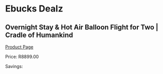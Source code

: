 
# Ebucks Dealz
## Overnight Stay & Hot Air Balloon Flight for Two | Cradle of Humankind
[Product Page](https://www.ebucks.com/web/shop/productSelected.do?prodId=1133013834&catId=322194367)

Price: R8899.00

Savings: 


	